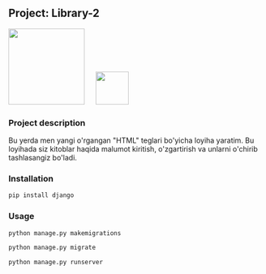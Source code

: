 ## Project: Library-2



<img src="https://www.djangoproject.com/m/img/logos/django-logo-negative.png" width="150">
&emsp;
<img src="https://upload.wikimedia.org/wikipedia/commons/thumb/c/c3/Python-logo-notext.svg/1200px-Python-logo-notext.svg.png" width="65">

### Project description

Bu yerda men yangi o'rgangan "HTML" teglari bo'yicha loyiha yaratim. Bu loyihada siz kitoblar haqida malumot kiritish, o'zgartirish va unlarni o'chirib tashlasangiz bo'ladi.

### Installation

```bash and another
pip install django
```
### Usage

```bash and another
python manage.py makemigrations

python manage.py migrate

python manage.py runserver
```